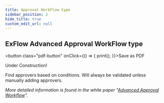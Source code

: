 ```yaml
---
title: Approval WorkFlow type
sidebar_position: 2
hide_title: true
custom_edit_url: null
---
```

## ExFlow Advanced Approval WorkFlow type 
<button class="pdf-button" onClick={() => { print(); }}>Save as PDF</button>

Under Construction!

Find approvers based on conditions. Will always be validated unless manually adding approvers.

*More detailed information is found in the white paper "[Advanced Approval Workflow](https://support.signupsoftware.com/knowledgebase/article/KA-01088)".*